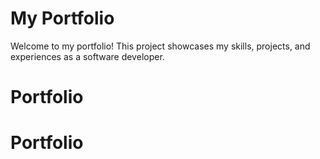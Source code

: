 # My Portfolio
Welcome to my portfolio! This project showcases my skills, projects, and experiences as a software developer.
# Portfolio
# Portfolio
